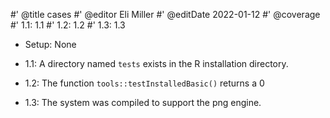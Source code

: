 #' @title cases
#' @editor Eli Miller
#' @editDate 2022-01-12
#' @coverage
#' 1.1: 1.1
#' 1.2: 1.2
#' 1.3: 1.3

+ Setup: None

+ 1.1: A directory named `tests` exists in the R installation directory.

+ 1.2: The function `tools::testInstalledBasic()` returns a 0

+ 1.3: The system was compiled to support the png engine.
